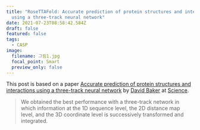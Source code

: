 ```yaml
---
title: "RoseTTAFold: Accurate prediction of protein structures and interactions
  using a three-track neural network"
date: 2021-07-23T08:58:42.584Z
draft: false
featured: false
tags:
  - CASP
image:
  filename: 그림1.jpg
  focal_point: Smart
  preview_only: false
---
```

This post is based on a paper [Accurate prediction of protein structures and interactions using a three-track neural network](https://science.sciencemag.org/content/early/2021/07/19/science.abj8754) by [David Baker](https://www.bakerlab.org/) at [Science](https://www.sciencemag.org/).

> We obtained the best performance with a three-track network in which information at the 1D sequence level, the 2D distance map level, and the 3D coordinate level is successively transformed and integrated.
